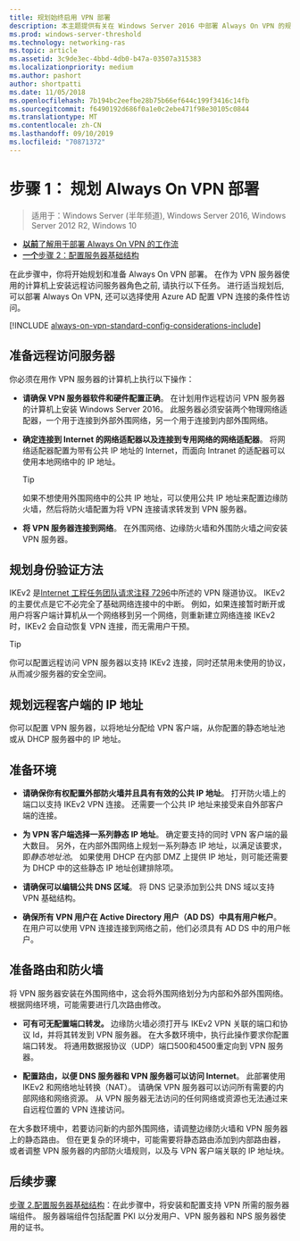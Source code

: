 ```yaml
---
title: 规划始终启用 VPN 部署
description: 本主题提供有关在 Windows Server 2016 中部署 Always On VPN 的规划说明。
ms.prod: windows-server-threshold
ms.technology: networking-ras
ms.topic: article
ms.assetid: 3c9de3ec-4bbd-4db0-b47a-03507a315383
ms.localizationpriority: medium
ms.author: pashort
author: shortpatti
ms.date: 11/05/2018
ms.openlocfilehash: 7b194bc2eefbe28b75b66ef644c199f3416c14fb
ms.sourcegitcommit: f6490192d686f0a1e0c2ebe471f98e30105c0844
ms.translationtype: MT
ms.contentlocale: zh-CN
ms.lasthandoff: 09/10/2019
ms.locfileid: "70871372"
---
```

# <a name="step-1-plan-the-always-on-vpn-deployment"></a>步骤 1： 规划 Always On VPN 部署

>适用于：Windows Server (半年频道), Windows Server 2016, Windows Server 2012 R2, Windows 10

- [**以前**了解用于部署 Always On VPN 的工作流](always-on-vpn-deploy-deployment.md)
- [**一个**步骤 2：配置服务器基础结构](vpn-deploy-server-infrastructure.md)

在此步骤中，你将开始规划和准备 Always On VPN 部署。 在作为 VPN 服务器使用的计算机上安装远程访问服务器角色之前, 请执行以下任务。 进行适当规划后, 可以部署 Always On VPN, 还可以选择使用 Azure AD 配置 VPN 连接的条件性访问。

[!INCLUDE [always-on-vpn-standard-config-considerations-include](../../../includes/always-on-vpn-standard-config-considerations-include.md)]

## <a name="prepare-the-remote-access-server"></a>准备远程访问服务器

你必须在用作 VPN 服务器的计算机上执行以下操作：

- **请确保 VPN 服务器软件和硬件配置正确**。 在计划用作远程访问 VPN 服务器的计算机上安装 Windows Server 2016。 此服务器必须安装两个物理网络适配器，一个用于连接到外部外围网络，另一个用于连接到内部外围网络。

- **确定连接到 Internet 的网络适配器以及连接到专用网络的网络适配器**。 将网络适配器配置为带有公共 IP 地址的 Internet，而面向 Intranet 的适配器可以使用本地网络中的 IP 地址。

    >[!TIP]
    >如果不想使用外围网络中的公共 IP 地址，可以使用公共 IP 地址来配置边缘防火墙，然后将防火墙配置为将 VPN 连接请求转发到 VPN 服务器。

- **将 VPN 服务器连接到网络**。 在外围网络、边缘防火墙和外围防火墙之间安装 VPN 服务器。

## <a name="plan-authentication-methods"></a>规划身份验证方法

IKEv2 是[Internet 工程任务团队请求注释 7296](https://datatracker.ietf.org/doc/rfc7296/)中所述的 VPN 隧道协议。 IKEv2 的主要优点是它不必完全了基础网络连接中的中断。 例如，如果连接暂时断开或用户将客户端计算机从一个网络移到另一个网络，则重新建立网络连接 IKEv2 时，IKEv2 会自动恢复 VPN 连接，而无需用户干预。

>[!TIP]
>你可以配置远程访问 VPN 服务器以支持 IKEv2 连接，同时还禁用未使用的协议，从而减少服务器的安全空间。 

## <a name="plan-ip-addresses-for-remote-clients"></a>规划远程客户端的 IP 地址

你可以配置 VPN 服务器，以将地址分配给 VPN 客户端，从你配置的静态地址池或从 DHCP 服务器中的 IP 地址。 

## <a name="prepare-the-environment"></a>准备环境

- **请确保你有权配置外部防火墙并且具有有效的公共 IP 地址**。 打开防火墙上的端口以支持 IKEv2 VPN 连接。 还需要一个公共 IP 地址来接受来自外部客户端的连接。

- **为 VPN 客户端选择一系列静态 IP 地址**。 确定要支持的同时 VPN 客户端的最大数目。 另外，在内部外围网络上规划一系列静态 IP 地址，以满足该要求，即*静态地址池*。 如果使用 DHCP 在内部 DMZ 上提供 IP 地址，则可能还需要为 DHCP 中的这些静态 IP 地址创建排除项。

- **请确保可以编辑公共 DNS 区域**。 将 DNS 记录添加到公共 DNS 域以支持 VPN 基础结构。 

- **确保所有 VPN 用户在 Active Directory 用户（AD DS）中具有用户帐户**。 在用户可以使用 VPN 连接连接到网络之前，他们必须具有 AD DS 中的用户帐户。

## <a name="prepare-routing-and-firewall"></a>准备路由和防火墙 

将 VPN 服务器安装在外围网络中，这会将外围网络划分为内部和外部外围网络。 根据网络环境，可能需要进行几次路由修改。

- **可有可无配置端口转发。** 边缘防火墙必须打开与 IKEv2 VPN 关联的端口和协议 Id，并将其转发到 VPN 服务器。 在大多数环境中，执行此操作要求你配置端口转发。 将通用数据报协议（UDP）端口500和4500重定向到 VPN 服务器。

- **配置路由，以便 DNS 服务器和 VPN 服务器可以访问 Internet**。 此部署使用 IKEv2 和网络地址转换（NAT）。 请确保 VPN 服务器可以访问所有需要的内部网络和网络资源。 从 VPN 服务器无法访问的任何网络或资源也无法通过来自远程位置的 VPN 连接访问。

在大多数环境中，若要访问新的内部外围网络，请调整边缘防火墙和 VPN 服务器上的静态路由。 但在更复杂的环境中，可能需要将静态路由添加到内部路由器，或者调整 VPN 服务器的内部防火墙规则，以及与 VPN 客户端关联的 IP 地址块。

## <a name="next-steps"></a>后续步骤

[步骤 2.配置服务器基础结构](vpn-deploy-server-infrastructure.md)：在此步骤中，将安装和配置支持 VPN 所需的服务器端组件。 服务器端组件包括配置 PKI 以分发用户、VPN 服务器和 NPS 服务器使用的证书。